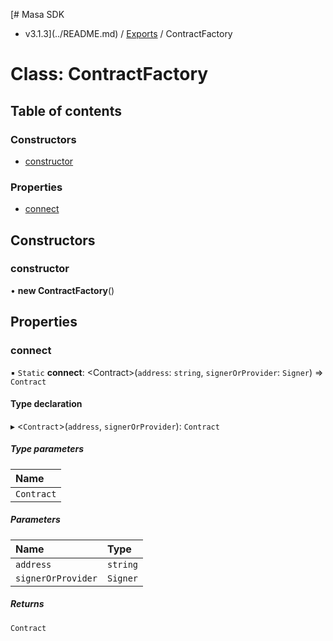 [# Masa SDK
 - v3.1.3](../README.md) / [Exports](../modules.md) / ContractFactory

# Class: ContractFactory

## Table of contents

### Constructors

- [constructor](ContractFactory.md#constructor)

### Properties

- [connect](ContractFactory.md#connect)

## Constructors

### constructor

• **new ContractFactory**()

## Properties

### connect

▪ `Static` **connect**: <Contract\>(`address`: `string`, `signerOrProvider`: `Signer`) => `Contract`

#### Type declaration

▸ <`Contract`\>(`address`, `signerOrProvider`): `Contract`

##### Type parameters

| Name |
| :------ |
| `Contract` |

##### Parameters

| Name | Type |
| :------ | :------ |
| `address` | `string` |
| `signerOrProvider` | `Signer` |

##### Returns

`Contract`
